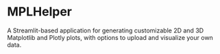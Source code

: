 # MPLHelper
A Streamlit-based application for generating customizable 2D and 3D Matplotlib and Plotly plots, with options to upload and visualize your own data.
